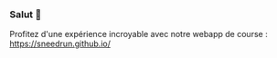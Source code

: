 ### Salut 👋

Profitez d'une expérience incroyable avec notre webapp de course : https://sneedrun.github.io/ 
<!--
**SneedRun/SneedRun** is a ✨ _special_ ✨ repository because its `README.md` (this file) appears on your GitHub profile.
-->
